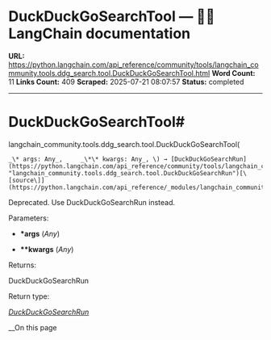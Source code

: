 # DuckDuckGoSearchTool — 🦜🔗 LangChain  documentation

**URL:** https://python.langchain.com/api_reference/community/tools/langchain_community.tools.ddg_search.tool.DuckDuckGoSearchTool.html
**Word Count:** 11
**Links Count:** 409
**Scraped:** 2025-07-21 08:07:57
**Status:** completed

---

# DuckDuckGoSearchTool\#

langchain\_community.tools.ddg\_search.tool.DuckDuckGoSearchTool\(

    _\* args: Any_,     _\*\* kwargs: Any_, \) → [DuckDuckGoSearchRun](https://python.langchain.com/api_reference/community/tools/langchain_community.tools.ddg_search.tool.DuckDuckGoSearchRun.html#langchain_community.tools.ddg_search.tool.DuckDuckGoSearchRun "langchain_community.tools.ddg_search.tool.DuckDuckGoSearchRun")[\[source\]](https://python.langchain.com/api_reference/_modules/langchain_community/tools/ddg_search/tool.html#DuckDuckGoSearchTool)\#     

Deprecated. Use DuckDuckGoSearchRun instead.

Parameters:     

  * **\*args** \(_Any_\)

  * **\*\*kwargs** \(_Any_\)

Returns:     

DuckDuckGoSearchRun

Return type:     

[_DuckDuckGoSearchRun_](https://python.langchain.com/api_reference/community/tools/langchain_community.tools.ddg_search.tool.DuckDuckGoSearchRun.html#langchain_community.tools.ddg_search.tool.DuckDuckGoSearchRun "langchain_community.tools.ddg_search.tool.DuckDuckGoSearchRun")

__On this page